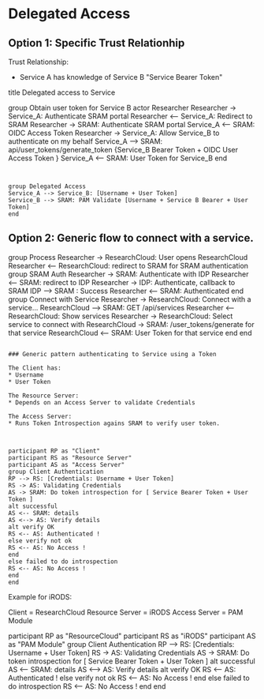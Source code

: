 
# Delegated Access


## Option 1: Specific Trust Relationhip

Trust Relationship:

* Service A has knowledge of Service B "Service Bearer Token"


title Delegated access to Service

group Obtain user token for Service B
actor Researcher
Researcher -> Service_A: Authenticate SRAM portal
Researcher <-- Service_A: Redirect to SRAM
Researcher -> SRAM: Authenticate SRAM portal
Service_A <-- SRAM: OIDC Access Token
Researcher -> Service_A: Allow Service_B to authenticate on my behalf
Service_A --> SRAM: api/user_tokens/generate_token {Service_B Bearer Token + OIDC User Access Token }
Service_A <-- SRAM: User Token for Service_B
end
```


group Delegated Access
Service_A --> Service_B: [Username + User Token]
Service_B --> SRAM: PAM Validate [Username + Service B Bearer + User Token]
end
```

## Option 2: Generic flow to connect with a service.


group Process
Researcher -> ResearchCloud: User opens ResearchCloud
Researcher <-- ResearchCloud: redirect to SRAM for SRAM authentication
group SRAM Auth
Researcher -> SRAM: Authenticate with IDP
Researcher <-- SRAM: redirect to IDP
Researcher -> IDP: Authenticate, callback to SRAM
IDP --> SRAM : Success
Researcher <-- SRAM: Authenticated
end
group Connect with Service
Researcher -> ResearchCloud: Connect with a service...
ResearchCloud --> SRAM: GET /api/services
Researcher <-- ResearchCloud: Show services
Researcher -> ResearchCloud: Select service to connect with
ResearchCloud -> SRAM: /user_tokens/generate for that service
ResearchCloud <-- SRAM: User Token for that service
end
end
```

### Generic pattern authenticating to Service using a Token

The Client has:
* Username
* User Token

The Resource Server:
* Depends on an Access Server to validate Credentials

The Access Server:
* Runs Token Introspection agains SRAM to verify user token.



participant RP as "Client"
participant RS as "Resource Server"
participant AS as "Access Server"
group Client Authentication
RP --> RS: [Credentials: Username + User Token]
RS -> AS: Validating Credentials
AS -> SRAM: Do token introspection for [ Service Bearer Token + User Token ]
alt successful
AS <-- SRAM: details
AS <--> AS: Verify details
alt verify OK
RS <-- AS: Authenticated !
else verify not ok
RS <-- AS: No Access !
end
else failed to do introspection
RS <-- AS: No Access !
end
end
```

Example for iRODS:

Client = ResearchCloud
Resource Server = iRODS
Access Server = PAM Module


participant RP as "ResourceCloud"
participant RS as "iRODS"
participant AS as "PAM Module"
group Client Authentication
RP --> RS: [Credentials: Username + User Token]
RS -> AS: Validating Credentials
AS -> SRAM: Do token introspection for [ Service Bearer Token + User Token ]
alt successful
AS <-- SRAM: details
AS <--> AS: Verify details
alt verify OK
RS <-- AS: Authenticated !
else verify not ok
RS <-- AS: No Access !
end
else failed to do introspection
RS <-- AS: No Access !
end
end
```
